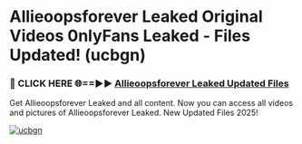# Allieoopsforever Leaked Original Videos 0nlyFans Leaked - Files Updated! (ucbgn)

<h3>🔴 CLICK HERE 🌐==►► <a href="https://best4dudes.click/HH4t6V" rel="nofollow">Allieoopsforever Leaked Updated Files</a></h3>

Get Allieoopsforever Leaked and all content. Now you can access all videos and pictures of Allieoopsforever Leaked. New Updated Files 2025!

[![ucbgn](https://github.com/user-attachments/assets/8c521d6e-e6e3-4a75-9320-d58ab9d79d5b)](https://best4dudes.click/HH4t6V)
